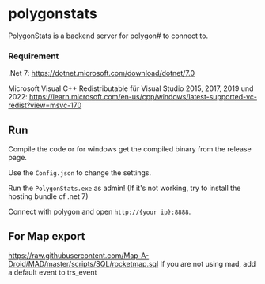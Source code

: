 # polygonstats

PolygonStats is a backend server for polygon# to connect to. 

### Requirement
.Net 7: https://dotnet.microsoft.com/download/dotnet/7.0

Microsoft Visual C++ Redistributable für Visual Studio 2015, 2017, 2019 und 2022: https://learn.microsoft.com/en-us/cpp/windows/latest-supported-vc-redist?view=msvc-170

## Run

Compile the code or for windows get the compiled binary from the release page.

Use the `Config.json` to change the settings.

Run the `PolygonStats.exe` as admin! (If it's not working, try to install the hosting bundle of .net 7)

Connect with polygon and open `http://{your ip}:8888`.

## For Map export
https://raw.githubusercontent.com/Map-A-Droid/MAD/master/scripts/SQL/rocketmap.sql
If you are not using mad, add a default event to trs_event
